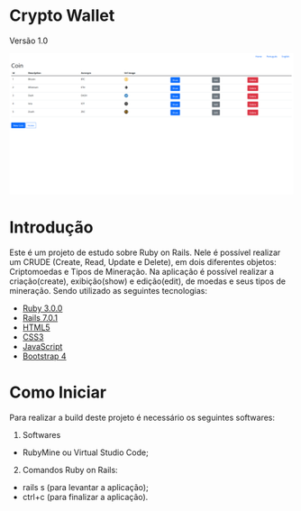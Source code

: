 # Crypto Wallet
Versão 1.0

![alt text](https://github.com/manoeljuniorti/crypto-wallet/blob/main/public/welcome_cripto.png?raw=true)

# Introdução
Este é um projeto de estudo sobre Ruby on Rails. Nele é possível realizar um CRUDE (Create, Read, Update e Delete), em dois diferentes objetos: Criptomoedas e Tipos de Mineração. Na aplicação é possível realizar a criação(create), exibição(show) e edição(edit), de moedas e seus tipos de mineração. Sendo utilizado as seguintes tecnologias:

- [Ruby 3.0.0]()
- [Rails 7.0.1]()
- [HTML5]()
- [CSS3]()
- [JavaScript]()
- [Bootstrap 4]()

# Como Iniciar

Para realizar a build deste projeto é necessário os seguintes softwares:

1. Softwares
- RubyMine ou Virtual Studio Code;

2. Comandos Ruby on Rails:
- rails s (para levantar a aplicação);
- ctrl+c (para finalizar a aplicação).


